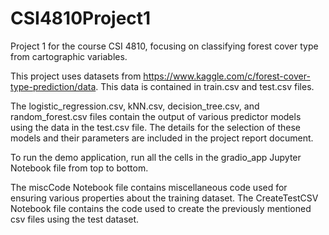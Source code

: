 # CSI4810Project1
Project 1 for the course CSI 4810, focusing on classifying forest cover type from cartographic variables.


This project uses datasets from https://www.kaggle.com/c/forest-cover-type-prediction/data. This data is contained in train.csv and test.csv files.

The logistic_regression.csv, kNN.csv, decision_tree.csv, and random_forest.csv files contain the output of various predictor models using the data in the test.csv file. The details for the selection of these models and their parameters are included in the project report document.

To run the demo application, run all the cells in the gradio_app Jupyter Notebook file from top to bottom. 

The miscCode Notebook file contains miscellaneous code used for ensuring various properties about the training dataset. The CreateTestCSV Notebook file contains the code used to create the previously mentioned csv files using the test dataset.
